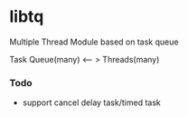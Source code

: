# libtq

Multiple Thread Module based on task queue

Task Queue(many) <-- > Threads(many)

### Todo

* support cancel delay task/timed task

